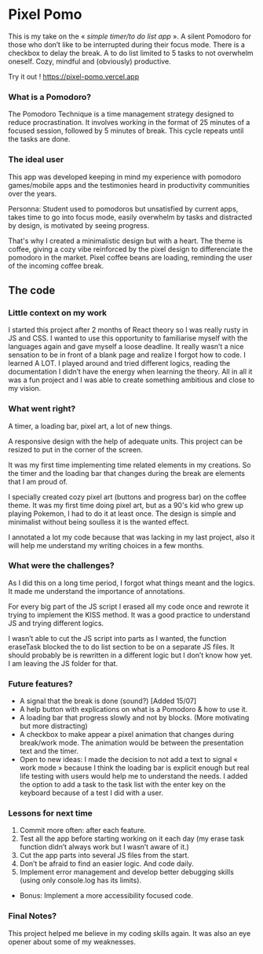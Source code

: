 # Pixel Pomo
This is my take on the « *simple timer/to do list app* ». A silent Pomodoro for those who don’t like to be interrupted during their focus mode. There is a checkbox to delay the break. A to do list limited to 5 tasks to not overwhelm oneself. Cozy, mindful and (obviously) productive.

Try it out ! https://pixel-pomo.vercel.app

### What is a Pomodoro? 
The Pomodoro Technique is a time management strategy designed to reduce procrastination. It involves working in the format of 25 minutes of a focused session, followed by 5 minutes of break. This cycle repeats until the tasks are done.

### The ideal user
This app was developed keeping in mind my experience with pomodoro games/mobile apps and the testimonies heard in productivity communities over the years. 

Personna: Student used to pomodoros but unsatisfied by current apps, takes time to go into focus mode, easily overwhelm by tasks and distracted by design, is motivated by seeing progress.

That's why I created a minimalistic design but with a heart. The theme is coffee, giving a cozy vibe reinforced by the pixel design to differenciate the pomodoro in the market. Pixel coffee beans are loading, reminding the user of the incoming coffee break.  

## The code
### Little context on my work
I started this project after 2 months of React theory so I was really rusty in JS and CSS. I wanted to use this opportunity to familiarise myself with the languages again and gave myself a loose deadline. It really wasn’t a nice sensation to be in front of a blank page and realize I forgot how to code. I learned A LOT. I played around and tried different logics, reading the documentation I didn’t have the energy when learning the theory. All in all it was a fun project and I was able to create something ambitious and close to my vision.

### What went right?
A timer, a loading bar, pixel art, a lot of new things. 

A responsive design with the help of adequate units. This project can be resized to put in the corner of the screen.

It was my first time implementing time related elements in my creations. So the timer and the loading bar that changes during the break are elements that I am proud of. 

I specially created cozy pixel art (buttons and progress bar) on the coffee theme. It was my first time doing pixel art, but as a 90's kid who grew up playing Pokemon, I had to do it at least once. The design is simple and minimalist without being soulless it is the wanted effect.

I annotated a lot my code because that was lacking in my last project, also it will help me understand my writing choices in a few months.

### What were the challenges? 
As I did this on a long time period, I forgot what things meant and the logics. It made me understand the importance of annotations.

For every big part of the JS script I erased all my code once and rewrote it trying to implement the KISS method. It was a good practice to understand JS and trying different logics.

I wasn’t able to cut the JS script into parts as I wanted, the function eraseTask blocked the to do list section to be on a separate JS files. It should probably be is rewritten in a different logic but I don’t know how yet. I am leaving the JS folder for that.

### Future features? 
* A signal that the break is done (sound?) [Added 15/07]
* A help button with explications on what is a Pomodoro & how to use it.
* A loading bar that progress slowly and not by blocks. (More motivating but more distracting)
* A checkbox to make appear a pixel animation that changes during break/work mode. The animation would be between the presentation text and the timer.
* Open to new ideas: I made the decision to not add a text to signal « work mode » because I think the loading bar is explicit enough but real life testing with users would help me to understand the needs. I added the option to add a task to the task list with the enter key on the keyboard because of a test I did with a user.


### Lessons for next time
1. Commit more often: after each feature. 
2. Test all the app before starting working on it each day (my erase task function didn’t always work but I wasn’t aware of it.)
3. Cut the app parts into several JS files from the start. 
4. Don’t be afraid to find an easier logic. And code daily. 
5. Implement error management and develop better debugging skills (using only console.log has its limits). 
- Bonus: Implement a more accessibility focused code.

### Final Notes?
This project helped me believe in my coding skills again. It was also an eye opener about some of my weaknesses.

